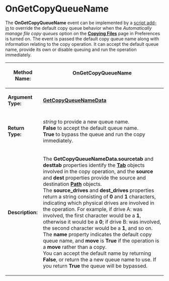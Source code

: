 # OnGetCopyQueueName

The **OnGetCopyQueueName** event can be implemented by a [script add-in](/Manual/scripting/script_add-ins/README.md) to override the default copy queue behavior when the *Automatically manage file copy queues* option on the **[Copying Files](/Manual/preferences/preferences_categories/file_operations/copying_files/README.md)** page in Preferences is turned on. The event is passed the default copy queue name along with information relating to the copy operation. It can accept the default queue name, provide its own or disable queuing and run the operation immediately. 

<table>
<thead><tr><th>

**Method Name:**</th><th>
OnGetCopyQueueName
</th></tr></thead><tbody><tr><td>

**Argument Type:**</td><td>

**[GetCopyQueueNameData](../scripting_objects/getcopyqueuenamedata.md)**
</td></tr><tr><td>

**Return Type:**</td><td>

*string* to provide a new queue name.  
**False** to accept the default queue name.  
**True** to bypass the queue and run the copy immediately.
</td></tr><tr><td>

**Description:**</td><td>

The **GetCopyQueueNameData.sourcetab** and **desttab** properties identify the **[Tab](../scripting_objects/tab.md)** objects involved in the copy operation, and the **source** and **dest** properties provide the source and destination **[Path](../scripting_objects/path.md)** objects.  
The **source_drives** and **dest_drives** properties return a string consisting of **0** and **1** characters, indicating which physical drives are involved in the operation. For example, if drive A: was involved, the first character would be a **1**, otherwise it would be a **0**; if drive B: was involved, the second character would be a **1**, and so on.  
The **name** property indicates the default copy queue name, and **move** is **True** if the operation is a **move** rather than a copy.  
You can accept the default name by returning **False**, or return the a new queue name to use. If you return **True** the queue will be bypassed.
</td></tr></tbody>
</table>

